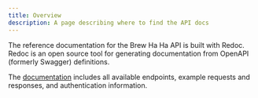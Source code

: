 ```yaml
---
title: Overview
description: A page describing where to find the API docs
---
```


The reference documentation for the Brew Ha Ha API is built with Redoc. Redoc is an open source tool for generating documentation from OpenAPI (formerly Swagger) definitions. 

The [documentation](/api-docs.html) includes all available endpoints, example requests and responses, and authentication information. 



